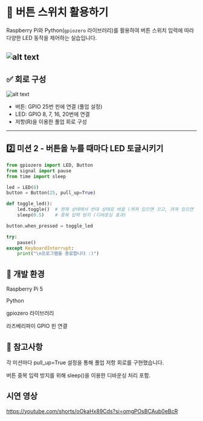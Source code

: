 # 🎯 버튼 스위치 활용하기

Raspberry Pi와 Python(`gpiozero` 라이브러리)를 활용하여 버튼 스위치 입력에 따라 다양한 LED 동작을 제어하는 실습입니다.

![alt text](<스크린샷 2025-04-16 122724.png>)
---

## ✅ 회로 구성
![alt text](image.png)
- 버튼: GPIO 25번 핀에 연결 (풀업 설정)
- LED: GPIO 8, 7, 16, 20번에 연결
- 저항(R)을 이용한 풀업 회로 구성

---


## 2️⃣ 미션 2 - 버튼을 누를 때마다 LED 토글시키기
```python
from gpiozero import LED, Button
from signal import pause
from time import sleep

led = LED(8)
button = Button(25, pull_up=True)

def toggle_led():
    led.toggle()  # 현재 상태에서 반대 상태로 바꿈 (켜져 있으면 끄고, 꺼져 있으면 켬)
    sleep(0.5)    # 중복 입력 방지 (디바운싱 효과)

button.when_pressed = toggle_led

try:
    pause()
except KeyboardInterrupt:
    print("\n프로그램을 종료합니다 :)")
```


## 📝 개발 환경
Raspberry Pi 5

Python

gpiozero 라이브러리

라즈베리파이 GPIO 핀 연결



## 🔧 참고사항
각 미션마다 pull_up=True 설정을 통해 풀업 저항 회로를 구현했습니다.

버튼 중복 입력 방지를 위해 sleep()을 이용한 디바운싱 처리 포함.


## 시연 영상
https://youtube.com/shorts/oOkaHx89Cds?si=omgPOsBCAub0eBcR